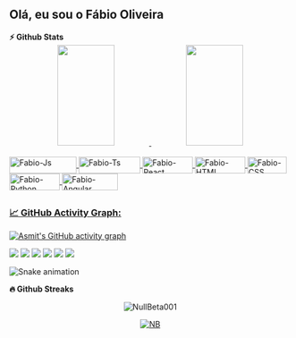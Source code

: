 ## Olá, eu sou o Fábio Oliveira

<summary><b>⚡ Github Stats</b></summary>

<div align="center">
  <a href="https://github.com/NullBeta001">
  <img height="180em" width="45%" src="https://github-readme-stats.vercel.app/api?username=NullBeta001&show_icons=true&theme=radical&include_all_commits=true&count_private=true"/>
  <img height="180em" width="45%" src="https://github-readme-stats.vercel.app/api/top-langs/?username=NullBeta001&layout=compact&langs_count=7&theme=radical"/>
  </div>
  <div style="display: inline_block"><br>
  <img align="center" alt="Fabio-Js" height="30" width="120" src="https://img.shields.io/badge/JavaScript-323330?style=for-the-badge&logo=javascript&logoColor=F7DF1E">
  <img align="center" alt="Fabio-Ts" height="30" width="110" src="https://img.shields.io/badge/TypeScript-007ACC?style=for-the-badge&logo=typescript&logoColor=white">
  <img align="center" alt="Fabio-React" height="30" width="90" src="https://img.shields.io/badge/React-20232A?style=for-the-badge&logo=react&logoColor=61DAFB">
  <img align="center" alt="Fabio-HTML" height="30" width="90" src="https://img.shields.io/badge/HTML5-E34F26?style=for-the-badge&logo=html5&logoColor=white">
  <img align="center" alt="Fabio-CSS" height="30" width="70" src="https://img.shields.io/badge/CSS-239120?&style=for-the-badge&logo=css3&logoColor=white">
  <img align="center" alt="Fabio-Python" height="30" width="90" src="https://img.shields.io/badge/Python-3776AB?style=for-the-badge&logo=python&logoColor=white">
  <img align="center" alt="Fabio-Angular" height="30" width="100" src="https://img.shields.io/badge/Angular-DD0031?style=for-the-badge&logo=angular&logoColor=white">
    
</div>
  
  ##
  
### 📈 GitHub Activity Graph:
![Asmit's GitHub activity graph](https://github-readme-activity-graph.cyclic.app/graph?username=NullBeta001&theme=github-compact)
  
  <div> 
  <a href="https://www.instagram.com/fabio_oliveira_17/" target="_blank"><img src="https://img.shields.io/badge/-Instagram-%23E4405F?style=for-the-badge&logo=instagram&logoColor=white" target="_blank"></a>
 <a href="https://discord.gg/wDF2RRXM" target="_blank"><img src="https://img.shields.io/badge/Discord-7289DA?style=for-the-badge&logo=discord&logoColor=white" target="_blank"></a> 
  <a href = "mailto:fabiooli221297@gmail.com"><img src="https://img.shields.io/badge/-Gmail-%23333?style=for-the-badge&logo=gmail&logoColor=white" target="_blank"></a>
  <a href="https://www.linkedin.com/in/fabio-oliveira-nb/" target="_blank"><img src="https://img.shields.io/badge/-LinkedIn-%230077B5?style=for-the-badge&logo=linkedin&logoColor=white" target="_blank"></a> 
  <a href="https://www.reddit.com/user/NullBeta001" target="_blank"><img src="https://img.shields.io/badge/Reddit-FF4500?style=for-the-badge&logo=reddit&logoColor=white" target="_blank"></a>
  <a href="https://pt.stackoverflow.com/users/289948/null-beta" target="_blank"><img src="	https://img.shields.io/badge/Stack_Overflow-FE7A16?style=for-the-badge&logo=stack-overflow&logoColor=white" target="_blank"></a>
 
![Snake animation](https://github.com/NullBeta001/NullBeta001/blob/output/github-contribution-grid-snake.svg)
    
</div>
  
  <summary><b>🔥 Github Streaks</b></summary>
<p align="center"><img src="https://github-readme-streak-stats.herokuapp.com/?user=NullBeta001&theme=black-ice&hide_border=true&stroke=0000&background=0D1117&ring=e05397&fire=e05397&currStreakLabel=e05397" alt="NullBeta001" /></p>

<p align="center"> 
<a href="https://github.com/ryo-ma/github-profile-trophy"><img src="https://github-profile-trophy.vercel.app/?username=NullBeta001" alt="NB" /></a>
 </p>

